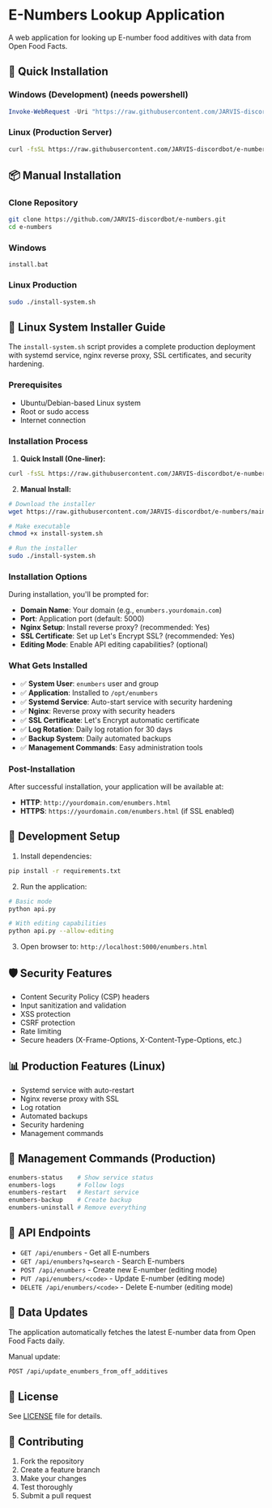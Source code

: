 # E-Numbers Lookup Application

A web application for looking up E-number food additives with data from Open Food Facts.

## 🚀 Quick Installation

### **Windows (Development)** (needs powershell)
```powershell
Invoke-WebRequest -Uri "https://raw.githubusercontent.com/JARVIS-discordbot/e-numbers/main/install.bat" -OutFile "install.bat"; .\install.bat
```

### **Linux (Production Server)**
```bash
curl -fsSL https://raw.githubusercontent.com/JARVIS-discordbot/e-numbers/main/install-system.sh | sudo bash
```

## 📦 Manual Installation

### **Clone Repository**
```bash
git clone https://github.com/JARVIS-discordbot/e-numbers.git
cd e-numbers
```

### **Windows**
```batch
install.bat
```

### **Linux Production**
```bash
sudo ./install-system.sh
```

## 🐧 Linux System Installer Guide

The `install-system.sh` script provides a complete production deployment with systemd service, nginx reverse proxy, SSL certificates, and security hardening.

### **Prerequisites**
- Ubuntu/Debian-based Linux system
- Root or sudo access
- Internet connection

### **Installation Process**

1. **Quick Install (One-liner):**
```bash
curl -fsSL https://raw.githubusercontent.com/JARVIS-discordbot/e-numbers/main/install-system.sh | sudo bash
```

2. **Manual Install:**
```bash
# Download the installer
wget https://raw.githubusercontent.com/JARVIS-discordbot/e-numbers/main/install-system.sh

# Make executable
chmod +x install-system.sh

# Run the installer
sudo ./install-system.sh
```

### **Installation Options**

During installation, you'll be prompted for:

- **Domain Name**: Your domain (e.g., `enumbers.yourdomain.com`)
- **Port**: Application port (default: 5000)
- **Nginx Setup**: Install reverse proxy? (recommended: Yes)
- **SSL Certificate**: Set up Let's Encrypt SSL? (recommended: Yes)
- **Editing Mode**: Enable API editing capabilities? (optional)

### **What Gets Installed**

- ✅ **System User**: `enumbers` user and group
- ✅ **Application**: Installed to `/opt/enumbers`
- ✅ **Systemd Service**: Auto-start service with security hardening
- ✅ **Nginx**: Reverse proxy with security headers
- ✅ **SSL Certificate**: Let's Encrypt automatic certificate
- ✅ **Log Rotation**: Daily log rotation for 30 days
- ✅ **Backup System**: Daily automated backups
- ✅ **Management Commands**: Easy administration tools

### **Post-Installation**

After successful installation, your application will be available at:
- **HTTP**: `http://yourdomain.com/enumbers.html`
- **HTTPS**: `https://yourdomain.com/enumbers.html` (if SSL enabled)

## 🔧 Development Setup

1. Install dependencies:
```bash
pip install -r requirements.txt
```

2. Run the application:
```bash
# Basic mode
python api.py

# With editing capabilities
python api.py --allow-editing
```

3. Open browser to: `http://localhost:5000/enumbers.html`

## 🛡️ Security Features

- Content Security Policy (CSP) headers
- Input sanitization and validation
- XSS protection
- CSRF protection
- Rate limiting
- Secure headers (X-Frame-Options, X-Content-Type-Options, etc.)

## 📊 Production Features (Linux)

- Systemd service with auto-restart
- Nginx reverse proxy with SSL
- Log rotation
- Automated backups
- Security hardening
- Management commands

## 🎯 Management Commands (Production)

```bash
enumbers-status    # Show service status
enumbers-logs      # Follow logs
enumbers-restart   # Restart service
enumbers-backup    # Create backup
enumbers-uninstall # Remove everything
```

## 📝 API Endpoints

- `GET /api/enumbers` - Get all E-numbers
- `GET /api/enumbers?q=search` - Search E-numbers
- `POST /api/enumbers` - Create new E-number (editing mode)
- `PUT /api/enumbers/<code>` - Update E-number (editing mode)
- `DELETE /api/enumbers/<code>` - Delete E-number (editing mode)

## 🔄 Data Updates

The application automatically fetches the latest E-number data from Open Food Facts daily.

Manual update:
```bash
POST /api/update_enumbers_from_off_additives
```

## 📄 License

See [LICENSE](license) file for details.

## 🤝 Contributing

1. Fork the repository
2. Create a feature branch
3. Make your changes
4. Test thoroughly
5. Submit a pull request 

